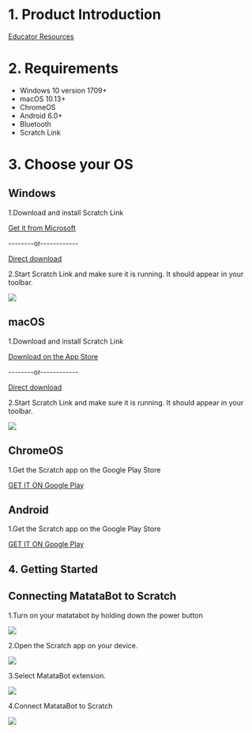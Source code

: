 
# 1. Product Introduction #

[Educator Resources](https://matatalab.com/education "educator resources")

# 2. Requirements #

- Windows 10 version 1709+
- macOS 10.13+
- ChromeOS
- Android 6.0+
- Bluetooth
- Scratch Link

# 3. Choose your OS #

## Windows ##

1.Download and install Scratch Link

[Get it from Microsoft](https://www.microsoft.com/en-us/p/scratch-link/9n48xllczh0x "Get it from Microsoft")

--------or------------

[Direct download](https://downloads.scratch.mit.edu/link/windows.zip "Direct download")

2.Start Scratch Link and make sure it is running. It should appear in your toolbar.

![](https://github.com/YanMinge/scratch-doc/resources/windows-toolbar.png)

## macOS ##

1.Download and install Scratch Link

[Download on the App Store](https://apps.apple.com/us/app/scratch-link/id1408863490 "Download on the App Store")

--------or------------

[Direct download](https://downloads.scratch.mit.edu/link/mac.zip "Direct download")

2.Start Scratch Link and make sure it is running. It should appear in your toolbar.

![](https://github.com/YanMinge/scratch-doc/resources/mac-toolbar.png)

## ChromeOS ##

1.Get the Scratch app on the Google Play Store

[GET IT ON Google Play](https://play.google.com/store/apps/details?id=org.scratch "GET IT ON Google Play")

## Android ##

1.Get the Scratch app on the Google Play Store

[GET IT ON Google Play](https://play.google.com/store/apps/details?id=org.scratch "GET IT ON Google Play")

## 4. Getting Started ##

## Connecting MatataBot to Scratch ##

1.Turn on your matatabot by holding down the power button

![](https://github.com/YanMinge/scratch-doc/resources/power-on-matatabot.png)

2.Open the Scratch app on your device.

![](https://github.com/YanMinge/scratch-doc/resources/matata-connect-2.png)

3.Select MatataBot extension.

![](https://github.com/YanMinge/scratch-doc/resources/matatabot-extension.png)

4.Connect MatataBot to Scratch

![](https://github.com/YanMinge/scratch-doc/resources/matatabot-ble-connect)



